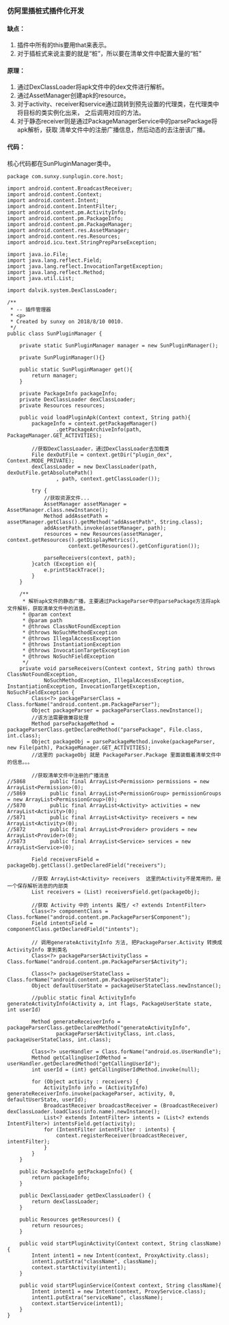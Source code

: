 ### 仿阿里插桩式插件化开发

#### 缺点：
1. 插件中所有的this要用that来表示。
2. 对于插桩式来说主要的就是“桩”，所以要在清单文件中配置大量的“桩”

#### 原理：
1. 通过DexClassLoader将apk文件中的dex文件进行解析。
2. 通过AssetManager创建apk的resource。
3. 对于activity、receiver和service通过跳转到预先设置的代理类，在代理类中将目标的类实例化出来，
之后调用对应的方法。
4. 对于静态receiver则是通过PackageManagerService中的parsePackage将apk解析，获取
清单文件中的注册广播信息，然后动态的去注册该广播。

#### 代码：
 核心代码都在SunPluginManager类中。


    package com.sunxy.sunplugin.core.host;

    import android.content.BroadcastReceiver;
    import android.content.Context;
    import android.content.Intent;
    import android.content.IntentFilter;
    import android.content.pm.ActivityInfo;
    import android.content.pm.PackageInfo;
    import android.content.pm.PackageManager;
    import android.content.res.AssetManager;
    import android.content.res.Resources;
    import android.icu.text.StringPrepParseException;

    import java.io.File;
    import java.lang.reflect.Field;
    import java.lang.reflect.InvocationTargetException;
    import java.lang.reflect.Method;
    import java.util.List;

    import dalvik.system.DexClassLoader;

    /**
     * -- 插件管理器
     * <p>
     * Created by sunxy on 2018/8/10 0010.
     */
    public class SunPluginManager {

        private static SunPluginManager manager = new SunPluginManager();

        private SunPluginManager(){}

        public static SunPluginManager get(){
            return manager;
        }

        private PackageInfo packageInfo;
        private DexClassLoader dexClassLoader;
        private Resources resources;

        public void loadPluginApk(Context context, String path){
            packageInfo = context.getPackageManager()
                    .getPackageArchiveInfo(path, PackageManager.GET_ACTIVITIES);

            //获取DexClassLoader，通过DexClassLoader去加载类
            File dexOutFile = context.getDir("plugin_dex", Context.MODE_PRIVATE);
            dexClassLoader = new DexClassLoader(path, dexOutFile.getAbsolutePath()
                    , path, context.getClassLoader());

            try {
                //获取资源文件...
                AssetManager assetManager = AssetManager.class.newInstance();
                Method addAssetPath = assetManager.getClass().getMethod("addAssetPath", String.class);
                addAssetPath.invoke(assetManager, path);
                resources = new Resources(assetManager, context.getResources().getDisplayMetrics(),
                        context.getResources().getConfiguration());

                parseReceivers(context, path);
            }catch (Exception e){
                e.printStackTrace();
            }
        }

        /**
         * 解析apk文件的静态广播，主要通过PackageParser中的parsePackage方法将apk文件解析，获取清单文件中的消息。
         * @param context
         * @param path
         * @throws ClassNotFoundException
         * @throws NoSuchMethodException
         * @throws IllegalAccessException
         * @throws InstantiationException
         * @throws InvocationTargetException
         * @throws NoSuchFieldException
         */
        private void parseReceivers(Context context, String path) throws ClassNotFoundException,
                NoSuchMethodException, IllegalAccessException, InstantiationException, InvocationTargetException, NoSuchFieldException {
            Class<?> packageParserClass = Class.forName("android.content.pm.PackageParser");
            Object packageParser = packageParserClass.newInstance();
            //该方法需要做兼容处理
            Method parsePackageMethod = packageParserClass.getDeclaredMethod("parsePackage", File.class, int.class);
            Object packageObj = parsePackageMethod.invoke(packageParser, new File(path), PackageManager.GET_ACTIVITIES);
            //这里的 packageObj 就是 PackageParser.Package 里面装载着清单文件中的信息。。。

            //获取清单文件中注册的广播消息
    //5868        public final ArrayList<Permission> permissions = new ArrayList<Permission>(0);
    //5869        public final ArrayList<PermissionGroup> permissionGroups = new ArrayList<PermissionGroup>(0);
    //5870        public final ArrayList<Activity> activities = new ArrayList<Activity>(0);
    //5871        public final ArrayList<Activity> receivers = new ArrayList<Activity>(0);
    //5872        public final ArrayList<Provider> providers = new ArrayList<Provider>(0);
    //5873        public final ArrayList<Service> services = new ArrayList<Service>(0);

            Field receiversField = packageObj.getClass().getDeclaredField("receivers");

            //获取 ArrayList<Activity> receivers  这里的Activity不是常用的，是一个保存解析消息的内部类
            List receivers = (List) receiversField.get(packageObj);

            //获取 Activity 中的 intents 属性/ <? extends IntentFilter>
            Class<?> componentClass = Class.forName("android.content.pm.PackageParser$Component");
            Field intentsField = componentClass.getDeclaredField("intents");

            // 调用generateActivityInfo 方法, 把PackageParser.Activity 转换成 ActivityInfo 拿到类名
            Class<?> packageParser$ActivityClass = Class.forName("android.content.pm.PackageParser$Activity");

            Class<?> packageUserStateClass = Class.forName("android.content.pm.PackageUserState");
            Object defaultUserState = packageUserStateClass.newInstance();

            //public static final ActivityInfo generateActivityInfo(Activity a, int flags, PackageUserState state, int userId)

            Method generateReceiverInfo = packageParserClass.getDeclaredMethod("generateActivityInfo",
                    packageParser$ActivityClass, int.class, packageUserStateClass, int.class);

            Class<?> userHandler = Class.forName("android.os.UserHandle");
            Method getCallingUserIdMethod = userHandler.getDeclaredMethod("getCallingUserId");
            int userId = (int) getCallingUserIdMethod.invoke(null);

            for (Object activity : receivers) {
                ActivityInfo info = (ActivityInfo) generateReceiverInfo.invoke(packageParser, activity, 0, defaultUserState, userId);
                BroadcastReceiver broadcastReceiver = (BroadcastReceiver) dexClassLoader.loadClass(info.name).newInstance();
                List<? extends IntentFilter> intents = (List<? extends IntentFilter>) intentsField.get(activity);
                for (IntentFilter intentFilter : intents) {
                    context.registerReceiver(broadcastReceiver, intentFilter);
                }
            }
        }

        public PackageInfo getPackageInfo() {
            return packageInfo;
        }

        public DexClassLoader getDexClassLoader() {
            return dexClassLoader;
        }

        public Resources getResources() {
            return resources;
        }

        public void startPluginActivity(Context context, String className){
            Intent intent1 = new Intent(context, ProxyActivity.class);
            intent1.putExtra("className", className);
            context.startActivity(intent1);
        }

        public void startPluginService(Context context, String className){
            Intent intent1 = new Intent(context, ProxyService.class);
            intent1.putExtra("serviceName", className);
            context.startService(intent1);
        }
    }
